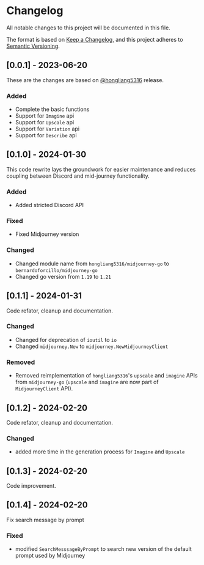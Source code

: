 # Changelog

All notable changes to this project will be documented in this file.

The format is based on [Keep a Changelog](https://keepachangelog.com/en/1.0.0/),
and this project adheres to [Semantic Versioning](https://semver.org/spec/v2.0.0.html).

## [0.0.1] - 2023-06-20

These are the changes are based on [@hongliang5316](https://github.com/hongliang5316/midjourney-go/) release.

### Added

- Complete the basic functions
- Support for `Imagine` api
- Support for `Upscale` api
- Support for `Variation` api
- Support for `Describe` api

## [0.1.0] - 2024-01-30

This code rewrite lays the groundwork for easier maintenance and reduces coupling between Discord and mid-journey functionality.

### Added

- Added stricted Discord API 

### Fixed

- Fixed Midjourney version

### Changed

- Changed module name from `hongliang5316/midjourney-go` to `bernardoforcillo/midjourney-go`
- Changed go version from `1.19` to `1.21`

## [0.1.1] - 2024-01-31

Code refator, cleanup and documentation.

### Changed

- Changed for deprecation of `ioutil` to `io`
- Changed `midjourney.New` to `midjourney.NewMidjourneyClient`

### Removed

- Removed reimplementation of `hongliang5316`'s `upscale` and `imagine` APIs from `midjourney-go` (`upscale` and `imagine` are now part of `MidjourneyClient` API).

## [0.1.2] - 2024-02-20

Code refator, cleanup and documentation.

### Changed

- added more time in the generation process for `Imagine` and `Upscale`

## [0.1.3] - 2024-02-20

Code improvement.

## [0.1.4] - 2024-02-20

Fix search message by prompt

### Fixed

- modified `SearchMesssageByPrompt` to search new version of the default prompt used by Midjourney
